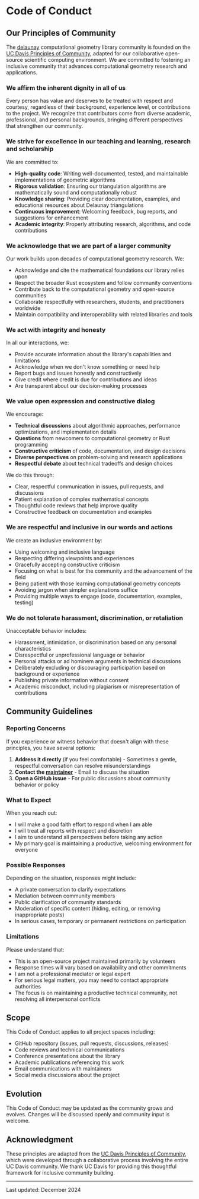 # Code of Conduct

## Our Principles of Community

The [delaunay][delaunay-lib] computational geometry library community is founded on the [UC Davis Principles of Community][uc-davis-principles],
adapted for our collaborative open-source scientific computing environment. We are committed to fostering an inclusive community that
advances computational geometry research and applications.

### We affirm the inherent dignity in all of us

Every person has value and deserves to be treated with respect and courtesy, regardless of their background, experience level, or
contributions to the project. We recognize that contributors come from diverse academic, professional, and personal backgrounds,
bringing different perspectives that strengthen our community.

### We strive for excellence in our teaching and learning, research and scholarship

We are committed to:

- **High-quality code**: Writing well-documented, tested, and maintainable implementations of geometric algorithms
- **Rigorous validation**: Ensuring our triangulation algorithms are mathematically sound and computationally robust  
- **Knowledge sharing**: Providing clear documentation, examples, and educational resources about Delaunay triangulations
- **Continuous improvement**: Welcoming feedback, bug reports, and suggestions for enhancement
- **Academic integrity**: Properly attributing research, algorithms, and code contributions

### We acknowledge that we are part of a larger community

Our work builds upon decades of computational geometry research. We:

- Acknowledge and cite the mathematical foundations our library relies upon
- Respect the broader Rust ecosystem and follow community conventions
- Contribute back to the computational geometry and open-source communities
- Collaborate respectfully with researchers, students, and practitioners worldwide
- Maintain compatibility and interoperability with related libraries and tools

### We act with integrity and honesty

In all our interactions, we:

- Provide accurate information about the library's capabilities and limitations
- Acknowledge when we don't know something or need help
- Report bugs and issues honestly and constructively
- Give credit where credit is due for contributions and ideas
- Are transparent about our decision-making processes

### We value open expression and constructive dialog

We encourage:

- **Technical discussions** about algorithmic approaches, performance optimizations, and implementation details
- **Questions** from newcomers to computational geometry or Rust programming
- **Constructive criticism** of code, documentation, and design decisions  
- **Diverse perspectives** on problem-solving and research applications
- **Respectful debate** about technical tradeoffs and design choices

We do this through:

- Clear, respectful communication in issues, pull requests, and discussions
- Patient explanation of complex mathematical concepts
- Thoughtful code reviews that help improve quality
- Constructive feedback on documentation and examples

### We are respectful and inclusive in our words and actions

We create an inclusive environment by:

- Using welcoming and inclusive language
- Respecting differing viewpoints and experiences
- Gracefully accepting constructive criticism
- Focusing on what is best for the community and the advancement of the field
- Being patient with those learning computational geometry concepts
- Avoiding jargon when simpler explanations suffice
- Providing multiple ways to engage (code, documentation, examples, testing)

### We do not tolerate harassment, discrimination, or retaliation

Unacceptable behavior includes:

- Harassment, intimidation, or discrimination based on any personal characteristics
- Disrespectful or unprofessional language or behavior
- Personal attacks or ad hominem arguments in technical discussions  
- Deliberately excluding or discouraging participation based on background or experience
- Publishing private information without consent
- Academic misconduct, including plagiarism or misrepresentation of contributions

## Community Guidelines

### Reporting Concerns

If you experience or witness behavior that doesn't align with these principles, you have several options:

1. **Address it directly** (if you feel comfortable) - Sometimes a gentle, respectful conversation can resolve misunderstandings
2. **Contact the [maintainer][maintainer]** - Email to discuss the situation
3. **Open a GitHub issue** - For public discussions about community behavior or policy

### What to Expect

When you reach out:

- I will make a good faith effort to respond when I am able
- I will treat all reports with respect and discretion
- I aim to understand all perspectives before taking any action
- My primary goal is maintaining a productive, welcoming environment for everyone

### Possible Responses

Depending on the situation, responses might include:

- A private conversation to clarify expectations
- Mediation between community members
- Public clarification of community standards
- Moderation of specific content (hiding, editing, or removing inappropriate posts)
- In serious cases, temporary or permanent restrictions on participation

### Limitations

Please understand that:

- This is an open-source project maintained primarily by volunteers
- Response times will vary based on availability and other commitments
- I am not a professional mediator or legal expert
- For serious legal matters, you may need to contact appropriate authorities
- The focus is on maintaining a productive technical community, not resolving all interpersonal conflicts

## Scope

This Code of Conduct applies to all project spaces including:

- GitHub repository (issues, pull requests, discussions, releases)
- Code reviews and technical communications  
- Conference presentations about the library
- Academic publications referencing this work
- Email communications with maintainers
- Social media discussions about the project

## Evolution

This Code of Conduct may be updated as the community grows and evolves. Changes will be discussed openly and community input is welcome.

## Acknowledgment

These principles are adapted from the [UC Davis Principles of Community][uc-davis-principles], which were developed
through a collaborative process involving the entire UC Davis community. We thank UC Davis for providing this thoughtful framework
for inclusive community building.

---

[delaunay-lib]: https://github.com/acgetchell/delaunay
[maintainer]: mailto:adam@adamgetchell.org
[uc-davis-principles]: https://principles.ucdavis.edu/

Last updated: December 2024
